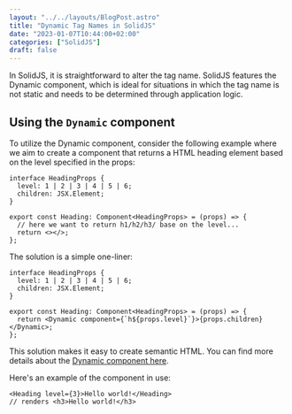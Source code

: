 ```yaml
---
layout: "../../layouts/BlogPost.astro"
title: "Dynamic Tag Names in SolidJS"
date: "2023-01-07T10:44:00+02:00"
categories: ["SolidJS"]
draft: false
---
```


In SolidJS, it is straightforward to alter the tag name. SolidJS features the Dynamic component, which is ideal for situations in which the tag name is not static and needs to be determined through application logic.

## Using the `Dynamic` component

To utilize the Dynamic component, consider the following example where we aim to create a component that returns a HTML heading element based on the level specified in the props:

```tsx
interface HeadingProps {
  level: 1 | 2 | 3 | 4 | 5 | 6;
  children: JSX.Element;
}

export const Heading: Component<HeadingProps> = (props) => {
  // here we want to return h1/h2/h3/ base on the level...
  return <></>;
};
```

The solution is a simple one-liner:

```tsx
interface HeadingProps {
  level: 1 | 2 | 3 | 4 | 5 | 6;
  children: JSX.Element;
}

export const Heading: Component<HeadingProps> = (props) => {
  return <Dynamic component={`h${props.level}`}>{props.children}</Dynamic>;
};
```

This solution makes it easy to create semantic HTML. You can find more details about the <a href="https://www.solidjs.com/docs/latest/api#dynamic" target="_blank">Dynamic component here</a>.

Here's an example of the component in use:

```tsx
<Heading level={3}>Hello world!</Heading>
// renders <h3>Hello world!</h3>
```
